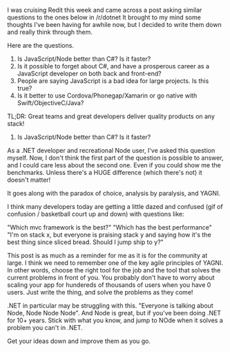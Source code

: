 I was cruising Redit this week and came across a post asking similar questions to the ones below in /r/dotnet
It brought to my mind some thoughts I've been having for awhile now, but I decided to write them down and really think through them.

Here are the questions.

1. Is JavaScript/Node better than C#? Is it faster?
2. Is it possible to forget about C#, and have a prosperous career as a JavaScript developer on both back and front-end?
3. People are saying JavaScript is a bad idea for large projects. Is this true?
4. Is it better to use Cordova/Phonegap/Xamarin or go native with Swift/ObjectiveC/Java?

TL;DR: Great teams and great developers deliver quality products on any stack!

1. Is JavaScript/Node better than C#? Is it faster?

As a .NET developer and recreational Node user, I've asked this question myself. Now, I don't think the first part of the question is possible to answer, and I could care less about the second one. Even if you could show me the benchmarks. Unless there's a HUGE difference (which there's not) it doesn't matter! 

It goes along with the paradox of choice, analysis by paralysis, and YAGNI.

I think many developers today are getting a little dazed and confused (gif of confusion / basketball court up and down) with questions like:

"Which mvc framework is the best?"
"Which has the best performance"
"I'm on stack x, but everyone is praising stack y and saying how it's the best thing since sliced bread. Should I jump ship to y?"

This post is as much as a reminder for me as it is for the community at large. I think we need to remember one of the key agile principles of YAGNI. In other words, choose the right tool for the job and the tool that solves the current problems in front of you. You probably don't have to worry about scaling your app for hundereds of thousands of users when you have 0 users. Just write the thing, and solve the problems as they come!

.NET in particular may be struggling with this. "Everyone is talking about Node, Node Node Node". And Node is great, but if you've been doing .NET for 10+ years. Stick with what you know, and jump to NOde when it solves a problem you can't in .NET.

Get your ideas down and improve them as you go.
